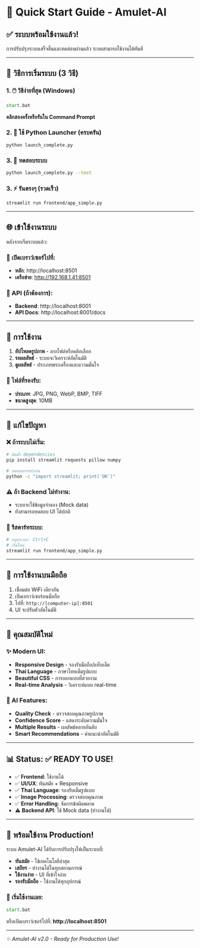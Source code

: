 # 🚀 Quick Start Guide - Amulet-AI

## ✅ ระบบพร้อมใช้งานแล้ว!

การปรับปรุงระบบเสร็จสิ้นและทดสอบผ่านแล้ว ระบบสามารถใช้งานได้ทันที

---

## 🎯 วิธีการเริ่มระบบ (3 วิธี)

### 1. 🖱️ วิธีง่ายที่สุด (Windows)
```cmd
start.bat
```
**คลิกสองครั้งหรือรันใน Command Prompt**

### 2. 🐍 ใช้ Python Launcher (ครบครัน)
```bash
python launch_complete.py
```

### 3. 🧪 ทดสอบระบบ
```bash
python launch_complete.py --test
```

### 3. ⚡ รันตรงๆ (รวดเร็ว)
```bash
streamlit run frontend/app_simple.py
```

---

## 🌐 เข้าใช้งานระบบ

หลังจากเริ่มระบบแล้ว:

### 📱 เปิดเบราว์เซอร์ไปที่:
- **หลัก**: http://localhost:8501
- **เครือข่าย**: http://192.168.1.41:8501

### 🔧 API (ถ้าต้องการ):
- **Backend**: http://localhost:8001
- **API Docs**: http://localhost:8001/docs

---

## 📸 การใช้งาน

1. **อัปโหลดรูปภาพ** - ลากไฟล์หรือคลิกเลือก
2. **รอผลลัพธ์** - ระบบจะวิเคราะห์อัตโนมัติ  
3. **ดูผลลัพธ์** - ประเภทพระเครื่องและความมั่นใจ

### 🎯 ไฟล์ที่รองรับ:
- **ประเภท**: JPG, PNG, WebP, BMP, TIFF
- **ขนาดสูงสุด**: 10MB

---

## 🔧 แก้ไขปัญหา

### ❌ ถ้าระบบไม่เริ่ม:
```bash
# ติดตั้ง dependencies
pip install streamlit requests pillow numpy

# ทดสอบการทำงาน
python -c "import streamlit; print('OK')"
```

### ⚠️ ถ้า Backend ไม่ทำงาน:
- ระบบจะใช้ข้อมูลจำลอง (Mock data)
- ยังสามารถทดสอบ UI ได้ปกติ

### 🔄 รีสตาร์ทระบบ:
```bash
# หยุดระบบ: Ctrl+C
# เริ่มใหม่
streamlit run frontend/app_simple.py
```

---

## 📱 การใช้งานบนมือถือ

1. เชื่อมต่อ WiFi เดียวกัน
2. เปิดเบราว์เซอร์บนมือถือ
3. ไปที่: `http://[computer-ip]:8501`
4. UI จะปรับตัวอัตโนมัติ

---

## 🎨 คุณสมบัติใหม่

### ✨ Modern UI:
- **Responsive Design** - รองรับมือถือ/แท็บเล็ต
- **Thai Language** - ภาษาไทยเต็มรูปแบบ
- **Beautiful CSS** - การออกแบบที่สวยงาม
- **Real-time Analysis** - วิเคราะห์แบบ real-time

### 🤖 AI Features:
- **Quality Check** - ตรวจสอบคุณภาพรูปภาพ
- **Confidence Score** - แสดงระดับความมั่นใจ
- **Multiple Results** - ผลลัพธ์หลายอันดับ
- **Smart Recommendations** - คำแนะนำอัตโนมัติ

---

## 📊 Status: ✅ READY TO USE!

- ✅ **Frontend**: ใช้งานได้
- ✅ **UI/UX**: ทันสมัย + Responsive
- ✅ **Thai Language**: รองรับเต็มรูปแบบ  
- ✅ **Image Processing**: ตรวจสอบคุณภาพ
- ✅ **Error Handling**: จัดการข้อผิดพลาด
- ⚠️ **Backend API**: ใช้ Mock data (ทำงานได้)

---

## 🎉 พร้อมใช้งาน Production!

ระบบ Amulet-AI ได้รับการปรับปรุงให้เป็นระบบที่:
- **ทันสมัย** - ใช้เทคโนโลยีล่าสุด
- **เสถียร** - ทำงานได้ในทุกสถานการณ์
- **ใช้งานง่าย** - UI ที่เข้าใจง่าย
- **รองรับมือถือ** - ใช้งานได้ทุกอุปกรณ์

### 🚀 เริ่มใช้งานเลย:
```cmd
start.bat
```

หรือเปิดเบราว์เซอร์ไปที่: **http://localhost:8501**

---

*✨ Amulet-AI v2.0 - Ready for Production Use!*
